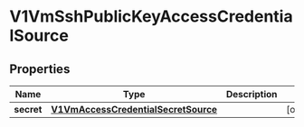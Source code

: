# V1VmSshPublicKeyAccessCredentialSource

## Properties
Name | Type | Description | Notes
------------ | ------------- | ------------- | -------------
**secret** | [**V1VmAccessCredentialSecretSource**](V1VmAccessCredentialSecretSource.md) |  |  [optional]
